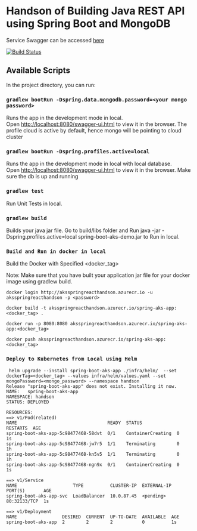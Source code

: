 # Handson of Building Java REST API using Spring Boot and MongoDB

Service Swagger can be accessed [here](http://spring-react-aks-app-service.eastasia.cloudapp.azure.com/swagger-ui.html)

[![Build Status](https://dev.azure.com/reactHandson/spring-react-aks-app/_apis/build/status/spring-boot-aks-app-Azure%20Kubernetes%20Service%20-CI?branchName=master)](https://dev.azure.com/reactHandson/spring-react-aks-app/_build/latest?definitionId=4&branchName=master)
## Available Scripts

In the project directory, you can run:


### `gradlew bootRun -Dspring.data.mongodb.password=<your mongo password>`

Runs the app in the development mode in local.<br>
Open [http://localhost:8080/swagger-ui.html](http://localhost:8080/swagger-ui.html) to view it in the browser.
The profile cloud is active by default, hence mongo will be pointing to cloud cluster


### `gradlew bootRun -Dspring.profiles.active=local`

Runs the app in the development mode in local with local database.<br>
Open [http://localhost:8080/swagger-ui.html](http://localhost:8080/swagger-ui.html) to view it in the browser.
Make sure the db is up and running


### `gradlew test`

Run Unit Tests in local.


### `gradlew build`

Builds your java jar file.
Go to build/libs folder and Run java -jar -Dspring.profiles.active=local spring-boot-aks-demo.jar to Run in local.


### `Build and Run in docker in local`

Build the Docker with Specified <docker_tag>

Note: Make sure that you have built your application jar file for your docker image using gradlew build.

 
```  
docker login http://aksspringreacthandson.azurecr.io -u aksspringreacthandson -p <password>

docker build -t aksspringreacthandson.azurecr.io/spring-aks-app:<docker_tag> .

docker run -p 8080:8080 aksspringreacthandson.azurecr.io/spring-aks-app:<docker_tag>

docker push aksspringreacthandson.azurecr.io/spring-aks-app:<docker_tag>
```
### `Deploy to Kubernetes from Local using Helm`
```
 helm upgrade --install spring-boot-aks-app ./infra/helm/  --set dockerTag=<docker_tag> --values infra/helm/values.yaml --set mongoPassword=<mongo_password> --namespace handson
Release "spring-boot-aks-app" does not exist. Installing it now.
NAME:   spring-boot-aks-app
NAMESPACE: handson
STATUS: DEPLOYED

RESOURCES:
==> v1/Pod(related)
NAME                                  READY  STATUS             RESTARTS  AGE
spring-boot-aks-app-5c98477468-58dvt  0/1    ContainerCreating  0         1s
spring-boot-aks-app-5c98477468-jw7r5  1/1    Terminating        0         1h
spring-boot-aks-app-5c98477468-kn5v5  1/1    Terminating        0         1h
spring-boot-aks-app-5c98477468-ngn9x  0/1    ContainerCreating  0         1s

==> v1/Service
NAME                     TYPE          CLUSTER-IP  EXTERNAL-IP  PORT(S)       AGE
spring-boot-aks-app-svc  LoadBalancer  10.0.87.45  <pending>    80:32133/TCP  1s

==> v1/Deployment
NAME                 DESIRED  CURRENT  UP-TO-DATE  AVAILABLE  AGE
spring-boot-aks-app  2        2        2           0          1s
```